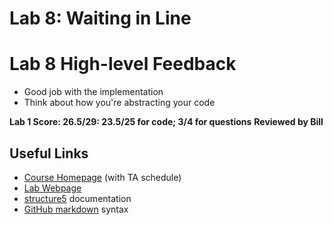 # Lab 8: Waiting in Line

# Lab 8 High-level Feedback
 * Good job with the implementation
 * Think about how you're abstracting your code

__Lab 1 Score: 26.5/29: 23.5/25 for code; 3/4 for questions__
__Reviewed by Bill__

## Useful Links
 * [Course Homepage](https://williams-cs.github.io/cs136-f19-www/) (with TA schedule)
 * [Lab Webpage](https://williams-cs.github.io/cs136-f19-www/labs/simulation.html)
 * [structure5](http://www.cs.williams.edu/~bailey/JavaStructures/doc/structure5/index.html) documentation
 * [GitHub markdown](https://guides.github.com/features/mastering-markdown/) syntax


